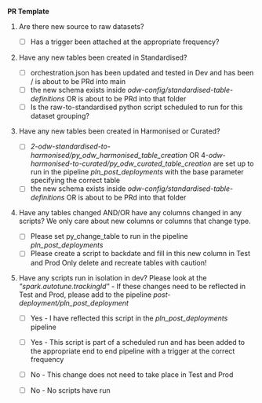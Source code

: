 **PR Template**

 1. Are there new source to raw datasets?
	
	 - [ ] Has a trigger been attached at the appropriate frequency?

 2. Have any new tables been created in Standardised?
 
	- [ ] orchestration.json has been updated and tested in Dev and has been / is about to be PRd into main
	- [ ] the new schema exists inside *odw-config/standardised-table-definitions* OR is about to be PRd into that folder 
	- [ ] Is the raw-to-standardised python script scheduled to run for this dataset grouping?
 3. Have any new tables been created in Harmonised or Curated?
		 
	 - [ ]  *2-odw-standardised-to-harmonised/py_odw_harmonised_table_creation* OR 4-*odw-harmonised-to-curated/py_odw_curated_table_creation* are set up to run in the pipeline *pln_post_deployments* with the base parameter specifying the correct table
	- [ ] the new schema exists inside *odw-config/standardised-table-definitions* OR is about to be PRd into that folder 
 4. Have any tables changed AND/OR have any columns changed in any scripts?
We only care about new columns or columns that change type.

	- [ ] Please set py_change_table to run in the pipeline *pln_post_deployments*
	- [ ] Please create a script to backdate and fill in this new column in Test and Prod
	Only delete and recreate tables with caution!
 4. Have any scripts run in isolation in dev? Please look at the *"spark.autotune.trackingId"*
		- If these changes need to be reflected in Test and Prod, please add to the pipeline *post-			deployment/pln_post_deployment*
	- [ ] Yes - I have reflected this script in the *pln_post_deployments* pipeline
	- [ ] Yes - This script is part of a scheduled run and has been added to the appropriate end to end pipeline with a trigger at the correct frequency
	- [ ] No - This change does not need to take place in Test and Prod
	- [ ] No - No scripts have run 
	
 
